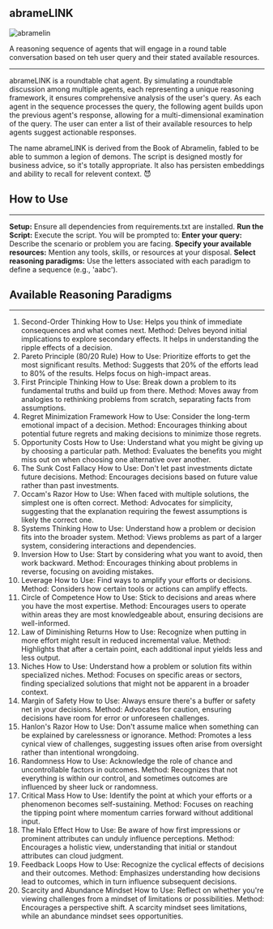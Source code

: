 ## abrameLINK

![abramelin](https://github.com/EveryOneIsGross/abrameLINK/assets/23621140/a9c6027f-6e1b-424e-a590-38cda6899c7e)

A reasoning sequence of agents that will engage in a round table conversation based on teh user query and their stated available resources. 

---

abrameLINK is a roundtable chat agent. By simulating a roundtable discussion among multiple agents, each representing a unique reasoning framework, it ensures comprehensive analysis of the user's query. As each agent in the sequence processes the query, the following agent builds upon the previous agent's response, allowing for a multi-dimensional examination of the query. The user can enter a list of their available resources to help agents suggest actionable responses.

The name abrameLINK is derived from the Book of Abramelin, fabled to be able to summon a legion of demons. The script is designed mostly for business advice, so it's totally appropriate. It also has persisten embeddings and ability to recall for relevent context. 😈

## How to Use
---

  **Setup:** Ensure all dependencies from requirements.txt are installed.
  **Run the Script:** Execute the script. You will be prompted to:
  **Enter your query:** Describe the scenario or problem you are facing.
  **Specify your available resources:** Mention any tools, skills, or resources at your disposal.
  **Select reasoning paradigms:** Use the letters associated with each paradigm to define a sequence (e.g., 'aabc').

## Available Reasoning Paradigms
---

1. Second-Order Thinking
How to Use: Helps you think of immediate consequences and what comes next.
Method: Delves beyond initial implications to explore secondary effects. It helps in understanding the ripple effects of a decision.
2. Pareto Principle (80/20 Rule)
How to Use: Prioritize efforts to get the most significant results.
Method: Suggests that 20% of the efforts lead to 80% of the results. Helps focus on high-impact areas.
3. First Principle Thinking
How to Use: Break down a problem to its fundamental truths and build up from there.
Method: Moves away from analogies to rethinking problems from scratch, separating facts from assumptions.
4. Regret Minimization Framework
How to Use: Consider the long-term emotional impact of a decision.
Method: Encourages thinking about potential future regrets and making decisions to minimize those regrets.
5. Opportunity Costs
How to Use: Understand what you might be giving up by choosing a particular path.
Method: Evaluates the benefits you might miss out on when choosing one alternative over another.
6. The Sunk Cost Fallacy
How to Use: Don't let past investments dictate future decisions.
Method: Encourages decisions based on future value rather than past investments.
7. Occam's Razor
How to Use: When faced with multiple solutions, the simplest one is often correct.
Method: Advocates for simplicity, suggesting that the explanation requiring the fewest assumptions is likely the correct one.
8. Systems Thinking
How to Use: Understand how a problem or decision fits into the broader system.
Method: Views problems as part of a larger system, considering interactions and dependencies.
9. Inversion
How to Use: Start by considering what you want to avoid, then work backward.
Method: Encourages thinking about problems in reverse, focusing on avoiding mistakes.
10. Leverage
How to Use: Find ways to amplify your efforts or decisions.
Method: Considers how certain tools or actions can amplify effects.
11. Circle of Competence
How to Use: Stick to decisions and areas where you have the most expertise.
Method: Encourages users to operate within areas they are most knowledgeable about, ensuring decisions are well-informed.
12. Law of Diminishing Returns
How to Use: Recognize when putting in more effort might result in reduced incremental value.
Method: Highlights that after a certain point, each additional input yields less and less output.
13. Niches
How to Use: Understand how a problem or solution fits within specialized niches.
Method: Focuses on specific areas or sectors, finding specialized solutions that might not be apparent in a broader context.
14. Margin of Safety
How to Use: Always ensure there's a buffer or safety net in your decisions.
Method: Advocates for caution, ensuring decisions have room for error or unforeseen challenges.
15. Hanlon's Razor
How to Use: Don't assume malice when something can be explained by carelessness or ignorance.
Method: Promotes a less cynical view of challenges, suggesting issues often arise from oversight rather than intentional wrongdoing.
16. Randomness
How to Use: Acknowledge the role of chance and uncontrollable factors in outcomes.
Method: Recognizes that not everything is within our control, and sometimes outcomes are influenced by sheer luck or randomness.
17. Critical Mass
How to Use: Identify the point at which your efforts or a phenomenon becomes self-sustaining.
Method: Focuses on reaching the tipping point where momentum carries forward without additional input.
18. The Halo Effect
How to Use: Be aware of how first impressions or prominent attributes can unduly influence perceptions.
Method: Encourages a holistic view, understanding that initial or standout attributes can cloud judgment.
19. Feedback Loops
How to Use: Recognize the cyclical effects of decisions and their outcomes.
Method: Emphasizes understanding how decisions lead to outcomes, which in turn influence subsequent decisions.
20. Scarcity and Abundance Mindset
How to Use: Reflect on whether you're viewing challenges from a mindset of limitations or possibilities.
Method: Encourages a perspective shift. A scarcity mindset sees limitations, while an abundance mindset sees opportunities.
